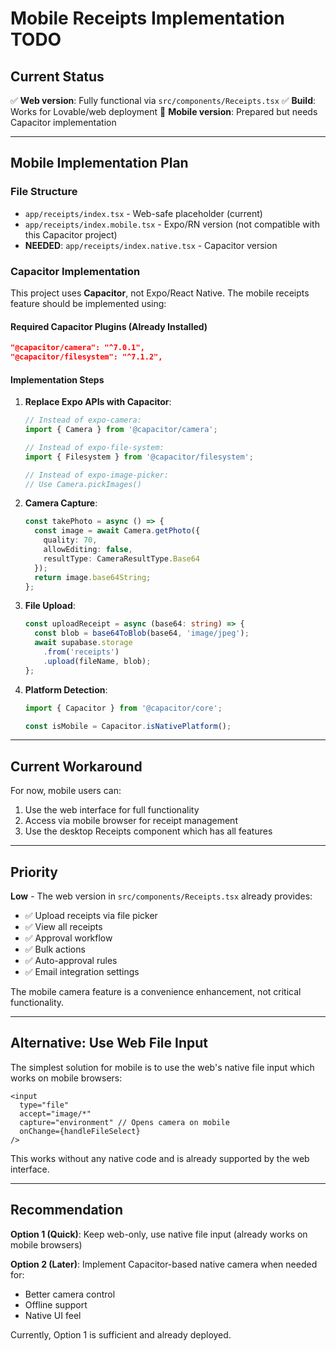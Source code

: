 # Mobile Receipts Implementation TODO

## Current Status

✅ **Web version**: Fully functional via `src/components/Receipts.tsx`
✅ **Build**: Works for Lovable/web deployment
🔄 **Mobile version**: Prepared but needs Capacitor implementation

---

## Mobile Implementation Plan

### File Structure
- `app/receipts/index.tsx` - Web-safe placeholder (current)
- `app/receipts/index.mobile.tsx` - Expo/RN version (not compatible with this Capacitor project)
- **NEEDED**: `app/receipts/index.native.tsx` - Capacitor version

### Capacitor Implementation

This project uses **Capacitor**, not Expo/React Native. The mobile receipts feature should be implemented using:

#### Required Capacitor Plugins (Already Installed)
```json
"@capacitor/camera": "^7.0.1",
"@capacitor/filesystem": "^7.1.2",
```

#### Implementation Steps

1. **Replace Expo APIs with Capacitor**:
   ```typescript
   // Instead of expo-camera:
   import { Camera } from '@capacitor/camera';
   
   // Instead of expo-file-system:
   import { Filesystem } from '@capacitor/filesystem';
   
   // Instead of expo-image-picker:
   // Use Camera.pickImages()
   ```

2. **Camera Capture**:
   ```typescript
   const takePhoto = async () => {
     const image = await Camera.getPhoto({
       quality: 70,
       allowEditing: false,
       resultType: CameraResultType.Base64
     });
     return image.base64String;
   };
   ```

3. **File Upload**:
   ```typescript
   const uploadReceipt = async (base64: string) => {
     const blob = base64ToBlob(base64, 'image/jpeg');
     await supabase.storage
       .from('receipts')
       .upload(fileName, blob);
   };
   ```

4. **Platform Detection**:
   ```typescript
   import { Capacitor } from '@capacitor/core';
   
   const isMobile = Capacitor.isNativePlatform();
   ```

---

## Current Workaround

For now, mobile users can:
1. Use the web interface for full functionality
2. Access via mobile browser for receipt management
3. Use the desktop Receipts component which has all features

---

## Priority

**Low** - The web version in `src/components/Receipts.tsx` already provides:
- ✅ Upload receipts via file picker
- ✅ View all receipts
- ✅ Approval workflow
- ✅ Bulk actions
- ✅ Auto-approval rules
- ✅ Email integration settings

The mobile camera feature is a convenience enhancement, not critical functionality.

---

## Alternative: Use Web File Input

The simplest solution for mobile is to use the web's native file input which works on mobile browsers:

```tsx
<input 
  type="file" 
  accept="image/*" 
  capture="environment" // Opens camera on mobile
  onChange={handleFileSelect}
/>
```

This works without any native code and is already supported by the web interface.

---

## Recommendation

**Option 1 (Quick)**: Keep web-only, use native file input (already works on mobile browsers)

**Option 2 (Later)**: Implement Capacitor-based native camera when needed for:
- Better camera control
- Offline support
- Native UI feel

Currently, Option 1 is sufficient and already deployed.

